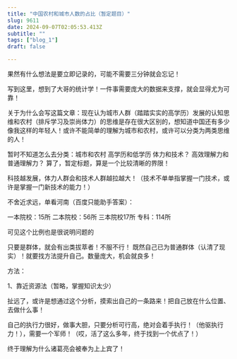 ```yaml
--- 
title: "中国农村和城市人数的占比（暂定题目）" 
slug: 9611
date: 2024-09-07T02:05:53.413Z 
subtitle: "" 
tags: ["blog_1"] 
draft: false

--- 
```



果然有什么想法是要立即记录的，可能不需要三分钟就会忘记！

写到这里，想到了大哥的统计学！一件事需要庞大的数据来支撑，就会显得尤为可靠！




关于为什么会写这篇文章：现在认为城市人群（踏踏实实的高学历）发展的认知思维和农村（排斥学习及崇尚体力）的思维是存在很大区别的，想知道中国还有多少像我这样的年轻人！或许不能简单的理解为城市和农村，或许可以分类为两类思维的人！




暂时不知道怎么去分类：城市和农村    高学历和低学历    体力和技术？     高效理解力和普通理解力？    算了，暂定标题，算是一个比较清晰的界限！

科技越发展，体力人群会和技术人群越拉越大！（技术不单单指掌握一门技术，或许是掌握一门新技术的能力！）




不舍近求远，单看河南（百度只能助手答案）：

一本院校：15所    二本院校：56所    三本院校17所  专科：114所

可见这个比例也是很说明问题的

只要是群体，就会有出类拔萃者！不服不行！   既然自己已为普通群体（认清了现实）！就要找方法提升自己。数量庞大，机会就良多！




方法：

1、靠近资源法（暂略，掌握知识太少）




扯远了，或许是想通过这个分析，摸索出自己的一条路来！把自己放在什么位置、去做什么事！




自己的执行力很好，做事大胆，只要分析可行高，绝对会着手执行！（他驱执行力！），需要一个军师！（哎，活了这么多年，终于找到一个优点了！）

终于理解为什么诸葛亮会被奉为上上宾了！



















